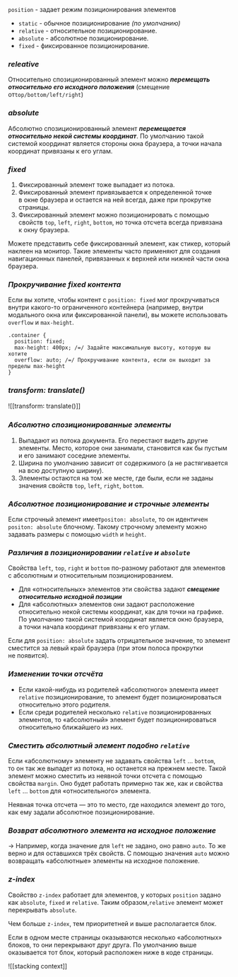 `position` - задает режим позиционирования элементов
- `static` - обычное позиционирование _(по умолчанию)_
- `relative` - относительное позиционирование. 
- `absolute` - абсолютное позиционирование. 
- `fixed` - фиксированное позиционирование.
### *releative*

Относительно спозиционированный элемент можно **_перемещать относительно его исходного положения_** (смещение от`top/bottom/left/right`)

### *absolute*

Абсолютно спозиционированный элемент **_перемещается относительно некой системы координат_**. 
По умолчанию такой системой координат является стороны окна браузера, а точки начала координат привязаны к его углам.

### *fixed*

1. Фиксированный элемент тоже выпадает из потока.
2. Фиксированный элемент привязывается к определенной точке в окне браузера и остается на ней всегда, даже при прокрутке страницы.
3. Фиксированный элемент можно позиционировать с помощью свойств `top`, `left`, `right`, `bottom`, но точка отсчета всегда привязана к окну браузера.

Можете представить себе фиксированный элемент, как стикер, который наклеен на монитор. Такие элементы часто применяют для создания навигационных панелей, привязанных к верхней или нижней части окна браузера.

### *Прокручивание fixed контента*

Если вы хотите, чтобы контент с `position: fixed` мог прокручиваться внутри какого-то ограниченного контейнера (например, внутри модального окна или фиксированной панели), вы можете использовать `overflow` и `max-height`. 

```
.container {
  position: fixed;
  max-height: 400px; /=/ Задайте максимальную высоту, которую вы хотите
  overflow: auto; /=/ Прокручивание контента, если он выходит за пределы max-height
}
```

### *transform: translate()*

![[transform꞉ translate()]]

### *Абсолютно спозиционированные элементы*

1. Выпадают из потока документа. Его перестают видеть другие элементы. 
   Место, которое они занимали, становится как бы пустым и его занимают соседние элементы.
2. Ширина по умолчанию зависит от содержимого (а не растягивается на всю доступную ширину).
3. Элементы остаются на том же месте, где были, если не заданы значения свойств `top`, `left`, `right`, `bottom`.

### *Абсолютное позиционирование и строчные элементы*

Если строчный элемент имеет`positon: absolute`, то он идентичен `positon: absolute` блочному. 
Такому строчному элементу можно задавать размеры с помощью `width` и `height`.

### *Различия в позиционировании `relative` и `absolute`*

Свойства `left`, `top`, `right` и `bottom` по-разному работают для элементов с абсолютным и относительным позиционированием.

- Для «относительных» элементов эти свойства задают _**смещение относительно исходной позиции**_
- Для «абсолютных» элементов они задают расположение относительно некой системы координат, как для точки на графике. 
  По умолчанию такой системой координат является окно браузера, а точки начала координат привязаны к его углам.

Если для `position: absolute` задать отрицательное значение, то элемент сместится за левый край браузера (при этом полоса прокрутки не появится).

### *Изменении точки отсчёта*

- Если какой-нибудь из родителей «абсолютного» элемента имеет `relative` позиционирование, то элемент будет позиционироваться относительно этого родителя. 
- Если среди родителей несколько `relative` позиционированных элементов, то «абсолютный» элемент будет позиционироваться относительно ближайшего из них.

### *Сместить абсолютный элемент подобно `relative`*

Если «абсолютному» элементу не задавать свойства `left` … `bottom`, то он так же выпадет из потока, но останется на прежнем месте.
Такой элемент можно сместить из неявной точки отсчета с помощью свойства `margin`. 
Оно будет работать примерно так же, как и свойства `left` … `bottom` для «относительного» элемента.

Неявная точка отсчета — это то место, где находился элемент до того, как ему задали 
абсолютное позиционирование. 

### *Возврат абсолютного элемента на исходное положение*

-> Например, когда значение для `left` не задано, оно равно `auto`. То же верно и для оставшихся трёх свойств. С помощью значения `auto` можно возвращать «абсолютные» элементы на исходное положение.

### *z-index*

Свойство `z-index` работает для элементов, у которых `position` задано как `absolute`, `fixed` и `relative`. Таким образом,`relative` элемент может перекрывать `absolute`.

Чем больше `z-index`, тем приоритетней и выше располагается блок.

Если в одном месте страницы оказываются несколько «абсолютных» блоков, то они перекрывают друг друга. По умолчанию выше оказывается тот блок, который расположен ниже в коде страницы.

![[stacking context]]
